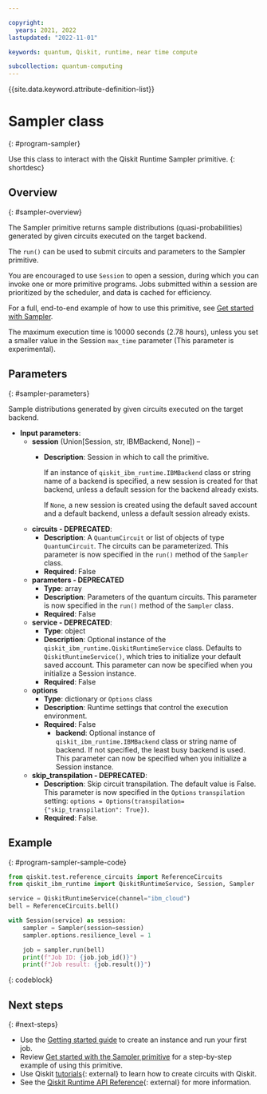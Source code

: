 ```yaml
---

copyright:
  years: 2021, 2022
lastupdated: "2022-11-01"

keywords: quantum, Qiskit, runtime, near time compute

subcollection: quantum-computing
---
```

{{site.data.keyword.attribute-definition-list}}

# Sampler class
{: #program-sampler}

Use this class to interact with the Qiskit Runtime Sampler primitive.
{: shortdesc}

## Overview
{: #sampler-overview}

The Sampler primitive returns sample distributions (quasi-probabilities) generated by given circuits executed on the target backend.

The `run()` can be used to submit circuits and parameters to the Sampler primitive.

You are encouraged to use `Session` to open a session, during which you can invoke one or more primitive programs. Jobs submitted within a session are prioritized by the scheduler, and data is cached for efficiency.

For a full, end-to-end example of how to use this primitive, see [Get started with Sampler](/docs/quantum-computing?topic=quantum-computing-example-sampler).

The maximum execution time is 10000 seconds (2.78 hours), unless you set a smaller value in the Session `max_time` parameter (This parameter is experimental).

## Parameters
{: #sampler-parameters}

Sample distributions generated by given circuits executed on the target backend.
- **Input parameters**:
    - **session** (Union[Session, str, IBMBackend, None]) –
        - **Description**: Session in which to call the primitive.

          If an instance of `qiskit_ibm_runtime.IBMBackend` class or string name of a backend is specified, a new session is created for that backend, unless a default session for the backend already exists.

          If `None`, a new session is created using the default saved account and a default backend, unless a default session already exists.
    - **circuits - DEPRECATED**:
        - **Description**: A `QuantumCircuit` or list of objects of type `QuantumCircuit`. The circuits can be parameterized. This parameter is now specified in the `run()` method of the `Sampler` class.
        - **Required**: False
    - **parameters - DEPRECATED**
        - **Type**: array
        - **Description**: Parameters of the quantum circuits. This parameter is now specified in the `run()` method of the `Sampler` class.
        - **Required**: False       
    - **service - DEPRECATED**:
        - **Type**: object
        - **Description**:  Optional instance of the  `qiskit_ibm_runtime.QiskitRuntimeService` class.  Defaults to `QiskitRuntimeService()`, which tries to initialize your default saved account. This parameter can now be specified when you initialize a Session instance.
        - **Required**: False
    - **options**    
        - **Type**: dictionary or `Options` class    
        - **Description**: Runtime settings that control the execution environment.
        - **Required**: False   
            - **backend**: Optional instance of `qiskit_ibm_runtime.IBMBackend` class or string name of backend. If not specified, the least busy backend is used.  This parameter can now be specified when you initialize a Session instance.
    - **skip_transpilation - DEPRECATED**:
        - **Description**: Skip circuit transpilation. The default value is False. This parameter is now specified in the `Options` `transpilation` setting:  `options = Options(transpilation={"skip_transpilation": True})`.
        - **Required**: False.
## Example
{: #program-sampler-sample-code}

```Python
from qiskit.test.reference_circuits import ReferenceCircuits
from qiskit_ibm_runtime import QiskitRuntimeService, Session, Sampler

service = QiskitRuntimeService(channel="ibm_cloud")
bell = ReferenceCircuits.bell()

with Session(service) as session:
    sampler = Sampler(session=session)
    sampler.options.resilience_level = 1

    job = sampler.run(bell)
    print(f"Job ID: {job.job_id()}")
    print(f"Job result: {job.result()}")
```
{: codeblock}


## Next steps
{: #next-steps}

- Use the [Getting started guide](/docs/quantum-computing?topic=quantum-computing-quickstart) to create an instance and run your first job.
- Review [Get started with the Sampler primitive](/docs/quantum-computing?topic=quantum-computing-example-sampler) for a step-by-step example of using this primitive.
- Use Qiskit [tutorials](https://qiskit.org/documentation/tutorials.html){: external} to learn how to create circuits with Qiskit.
- See the [Qiskit Runtime API Reference](https://qiskit.org/documentation/partners/qiskit_ibm_runtime/apidocs/ibm-runtime.html){: external} for more information.
